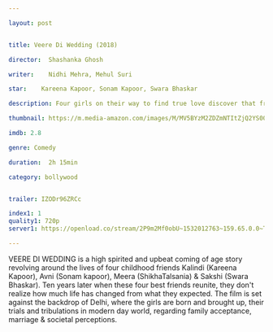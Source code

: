 ```yaml
---

layout: post


title: Veere Di Wedding (2018)

director:  Shashanka Ghosh

writer:    Nidhi Mehra, Mehul Suri

star:    Kareena Kapoor, Sonam Kapoor, Swara Bhaskar

description: Four girls on their way to find true love discover that friendship this strong has its consequences.

thumbnail: https://m.media-amazon.com/images/M/MV5BYzM2ZDZmNTItZjQ2YS00N2U3LWFlZDMtZDRjZGYwZmM0N2Q4XkEyXkFqcGdeQXVyODE5NzE3OTE@._V1_UX182_CR0,0,182,268_AL__QL50.jpg

imdb: 2.8

genre: Comedy

duration:  2h 15min

category: bollywood


trailer: IZODr96ZRCc

index1: 1
quality1: 720p
server1: https://openload.co/stream/2P9m2Mf0obU~1532012763~159.65.0.0~T0znvlEi

---
```


VEERE DI WEDDING is a high spirited and upbeat coming of age story revolving around the lives of four childhood friends Kalindi (Kareena Kapoor), Avni (Sonam kapoor), Meera (ShikhaTalsania) & Sakshi (Swara Bhaskar). Ten years later when these four best friends reunite, they don't realize how much life has changed from what they expected. The film is set against the backdrop of Delhi, where the girls are born and brought up, their trials and tribulations in modern day world, regarding family acceptance, marriage & societal perceptions.